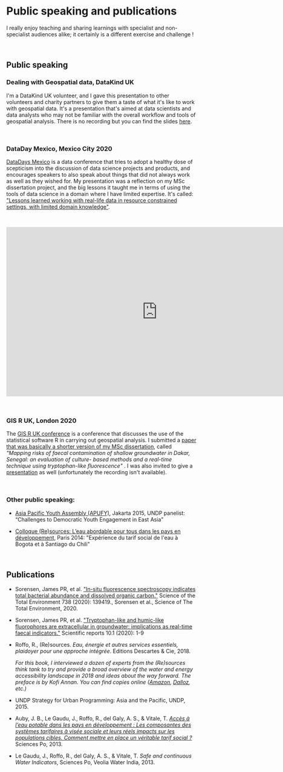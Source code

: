 # Public speaking and publications


I really enjoy teaching and sharing learnings with specialist and non-specialist audiences alike; it certainly is a different exercise and challenge !

&nbsp; 
## Public speaking

### Dealing with Geospatial data, DataKind UK

I'm a DataKind UK volunteer, and I gave this presentation to other volunteers and charity partners to give them a taste of what it's like to work with geospatial data. It's a presentation that's aimed at data scientists and data analysts who may not be familiar with the overall workflow and tools of geospatial analysis. There is no recording but you can find the slides [here](https://raw.githubusercontent.com/raphaelleroffo/raphaelleroffo.github.io/main/docs/assets/pdf/Dealing%20with%20Geospatial%20Data%20-%20DataKind%20presentation%2004_05_2020.pdf).

&nbsp; 

### DataDay Mexico, Mexico City 2020 

[DataDays Mexico](https://sg.com.mx/datadays/) is a data conference that tries to adopt a healthy dose of scepticism into the discussion of data science projects and products, and encourages speakers to also speak about things that did not always work as well as they wished for. My presentation was a reflection on my MSc dissertation project, and the big lessons it taught me in terms of using the tools of data science in a domain where I have limited expertise. It's called: ["Lessons learned working with real-life data in resource constrained settings, with limited domain knowledge"](https://raw.githubusercontent.com/raphaelleroffo/raphaelleroffo.github.io/main/docs/assets/pdf/DataDay%20Mexico%202020-08-06.pdf).

&nbsp; 

<iframe width="797" height="448" src="https://www.youtube.com/embed/UduySECADNY" title="YouTube video player" frameborder="0" allow="accelerometer; autoplay; clipboard-write; encrypted-media; gyroscope; picture-in-picture" allowfullscreen></iframe>

&nbsp; 

### GIS R UK, London 2020


The [GIS R UK conference](http://london.gisruk.org/) is a conference that discusses the use of the statistical software R in carrying out geospatial analysis. I submitted a [paper that was basically a shorter version of my MSc dissertation](http://london.gisruk.org/gisruk2020_proceedings/GISRUK2020_paper_20.pdf), called *"Mapping risks of faecal contamination of shallow groundwater in Dakar, Senegal: an evaluation of culture- based methods and a real-time technique using tryptophan-like fluorescence"* . I was also invited to give a [presentation](https://raw.githubusercontent.com/raphaelleroffo/raphaelleroffo.github.io/main/docs/assets/pdf/GISRUK_Presentation.pdf) as well (unfortunately the recording isn't available).

&nbsp; 

### Other public speaking:

- [Asia Pacific Youth Assembly (APUFY)](https://sustainabledevelopment.un.org/content/documents/9349Asia%20Pacific%20Meetings%20Engagement%20Report.pdf), Jakarta 2015, UNDP panelist: “Challenges to Democratic Youth Engagement in East Asia”

- [Colloque (Re)sources: L’eau abordable pour tous dans les pays en développement](http://www.thinktank-resources.com/en/events/seminars/affordablt-water-for-all-in-developing-countries), Paris 2014: "Expérience du tarif social de l'eau à Bogota et à Santiago du Chili"


&nbsp; 
&nbsp; 

## Publications


- Sorensen, James PR, et al. ["In-situ fluorescence spectroscopy indicates total bacterial abundance and dissolved organic carbon."](https://www.sciencedirect.com/science/article/pii/S0048969720329363) Science of the Total Environment 738 (2020): 139419., Sorensen et al., Science of The Total Environment, 2020.

- Sorensen, James PR, et al. ["Tryptophan-like and humic-like fluorophores are extracellular in groundwater: implications as real-time faecal indicators."](https://www.nature.com/articles/s41598-020-72258-2) Scientific reports 10.1 (2020): 1-9

- Roffo, R., (Re)sources. *Eau, énergie et autres services essentiels, plaidoyer pour une approche intégrée*. Editions Descartes & Cie, 2018. 
    
    *For this book, I interviewed a dozen of experts from the (Re)sources think tank to try and provide a broad overview of the water and energy accessibility landscape in 2018 and ideas about the way forward. The preface is by Kofi Annan. You can find copies online ([Amazon](https://www.amazon.com/Eau-%C3%A9nergie-autres-services-essentiels/dp/2844463258), [Dalloz](https://www.librairiedalloz.fr/livre/9782844463258-eau-energie-et-autres-services-essentiels-plaidoyer-pour-une-approche-integree-collectif/), etc.)*

- UNDP Strategy for Urban Programming: Asia and the Pacific, UNDP, 2015.

- Auby, J. B., Le Gaudu, J., Roffo, R., del Galy, A. S., & Vitale, T. [*Accès à l’eau potable dans les pays en développement : Les composantes des systèmes tarifaires à visée sociale et leurs réels impacts sur les populations cibles. Comment mettre en place un véritable tarif social ?*](https://www.researchgate.net/publication/316650019_Acces_a_l'eau_potable_dans_les_pays_en_developpement_Les_composantes_des_systemes_tarifaires_a_visee_sociale_et_leurs_reels_impacts_sur_les_populations_cibles_Comment_mettre_en_place_un_veritable_tari) Sciences Po, 2013.

- Le Gaudu, J., Roffo, R., del Galy, A. S., & Vitale, T. *Safe and continuous Water Indicators*, Sciences Po, Veolia Water India, 2013.

&nbsp; 

&nbsp; 